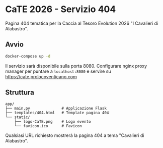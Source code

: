# CaTE 2026 - Servizio 404

Pagina 404 tematica per la Caccia al Tesoro Evolution 2026 "I Cavalieri di Alabastro".

## Avvio

```bash
docker-compose up -d
```

Il servizio sarà disponibile sulla porta 8080. Configurare nginx proxy manager per puntare a `localhost:8080` e servire su https://cate.prolocoventicano.com

## Struttura

```
app/
├── main.py              # Applicazione Flask
├── templates/404.html   # Template pagina 404
└── static/
    ├── logo-CaTE.png    # Logo evento
    └── favicon.ico      # Favicon
```

Qualsiasi URL richiesto mostrerà la pagina 404 a tema "Cavalieri di Alabastro".
